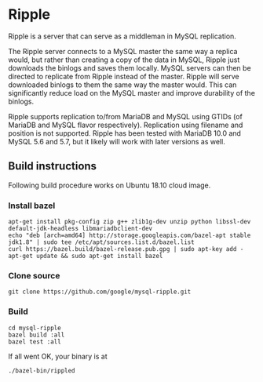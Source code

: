 # Ripple

Ripple is a server that can serve as a middleman in MySQL replication.

The Ripple server connects to a MySQL master the same way a replica would, but
rather than creating a copy of the data in MySQL, Ripple just downloads the
binlogs and saves them locally. MySQL servers can then be directed to replicate
from Ripple instead of the master. Ripple will serve downloaded binlogs to them
the same way the master would. This can significantly reduce load on the MySQL
master and improve durability of the binlogs.

Ripple supports replication to/from MariaDB and MySQL using GTIDs (of MariaDB
and MySQL flavor respectively). Replication using filename and position is not
supported. Ripple has been tested with MariaDB 10.0 and MySQL 5.6 and 5.7, but
it likely will work with later versions as well.

## Build instructions

Following build procedure works on Ubuntu 18.10 cloud image.

### Install bazel
```
apt-get install pkg-config zip g++ zlib1g-dev unzip python libssl-dev default-jdk-headless libmariadbclient-dev
echo "deb [arch=amd64] http://storage.googleapis.com/bazel-apt stable jdk1.8" | sudo tee /etc/apt/sources.list.d/bazel.list
curl https://bazel.build/bazel-release.pub.gpg | sudo apt-key add -
apt-get update && sudo apt-get install bazel
```

### Clone source
```
git clone https://github.com/google/mysql-ripple.git
```

### Build
```
cd mysql-ripple
bazel build :all
bazel test :all

```
If all went OK, your binary is at
```
./bazel-bin/rippled
```
